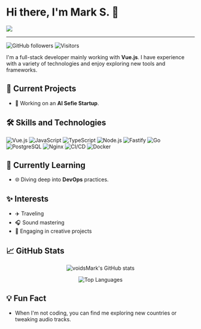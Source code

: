 

<p align="center" >
  <h1>Hi there, I'm Mark S. 👋</h1>
  <img src="https://readme-typing-svg.herokuapp.com?color=%2336BCF7&lines=Full-stack+Developer;Passionate+about+Vue.js+%26+Go;Always+Learning+New+Things">
</p>

---

![GitHub followers](https://img.shields.io/github/followers/voidsMark?style=social)
![Visitors](https://visitor-badge.glitch.me/badge?page_id=voidsMark.voidsMark)

I'm a full-stack developer mainly working with **Vue.js**. I have experience with a variety of technologies and enjoy exploring new tools and frameworks.

## 🚀 Current Projects

- 🔭 Working on an **AI Sefie Startup**.

## 🛠 Skills and Technologies

![Vue.js](https://img.shields.io/badge/-Vue.js-4FC08D?style=flat-square&logo=Vue.js&logoColor=white)
![JavaScript](https://img.shields.io/badge/-JavaScript-F7DF1E?style=flat-square&logo=JavaScript&logoColor=black)
![TypeScript](https://img.shields.io/badge/-TypeScript-3178C6?style=flat-square&logo=TypeScript&logoColor=white)
![Node.js](https://img.shields.io/badge/-Node.js-339933?style=flat-square&logo=Node.js&logoColor=white)
![Fastify](https://img.shields.io/badge/-Fastify-000000?style=flat-square&logo=Fastify&logoColor=white)
![Go](https://img.shields.io/badge/-Go-00ADD8?style=flat-square&logo=Go&logoColor=white)
![PostgreSQL](https://img.shields.io/badge/-PostgreSQL-336791?style=flat-square&logo=PostgreSQL&logoColor=white)
![Nginx](https://img.shields.io/badge/-Nginx-009639?style=flat-square&logo=nginx&logoColor=white)
![CI/CD](https://img.shields.io/badge/-CI%2FCD-4285F4?style=flat-square&logo=CircleCI&logoColor=white)
![Docker](https://img.shields.io/badge/-Docker-2496ED?style=flat-square&logo=Docker&logoColor=white)

## 🌱 Currently Learning

- 🌐 Diving deep into **DevOps** practices.

## ✨ Interests

- ✈️ Traveling
- 🎧 Sound mastering
- 🎨 Engaging in creative projects

## 📈 GitHub Stats

<p align="center">
  <img src="https://github-readme-stats.vercel.app/api?username=voidsMark&show_icons=true&theme=tokyonight" alt="voidsMark's GitHub stats" />
</p>
<p align="center">
  <img src="https://github-readme-stats.vercel.app/api/top-langs/?username=voidsMark&layout=compact&theme=tokyonight" alt="Top Languages" />
</p>

## 💡 Fun Fact

- When I'm not coding, you can find me exploring new countries or tweaking audio tracks.
